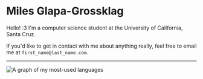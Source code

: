 # Miles Glapa-Grossklag

Hello! :3 I'm a computer science student at the University of California, Santa Cruz.

If you'd like to get in contact with me about anything really, feel free to email me at `first_name@last_name.com`.

---

![A graph of my most-used languages](https://github-readme-stats.vercel.app/api/top-langs/?username=glapa-grossklag&show_icons=true&count_private=true)
